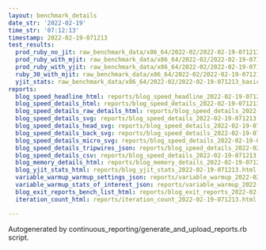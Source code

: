```yaml
---
layout: benchmark_details
date_str: '2022-02-19'
time_str: '07:12:13'
timestamp: 2022-02-19-071213
test_results:
  prod_ruby_no_jit: raw_benchmark_data/x86_64/2022-02/2022-02-19-071213_basic_benchmark_prod_ruby_no_jit.json
  prod_ruby_with_mjit: raw_benchmark_data/x86_64/2022-02/2022-02-19-071213_basic_benchmark_prod_ruby_with_mjit.json
  prod_ruby_with_yjit: raw_benchmark_data/x86_64/2022-02/2022-02-19-071213_basic_benchmark_prod_ruby_with_yjit.json
  ruby_30_with_mjit: raw_benchmark_data/x86_64/2022-02/2022-02-19-071213_basic_benchmark_ruby_30_with_mjit.json
  yjit_stats: raw_benchmark_data/x86_64/2022-02/2022-02-19-071213_basic_benchmark_yjit_stats.json
reports:
  blog_speed_headline_html: reports/blog_speed_headline_2022-02-19-071213.html
  blog_speed_details_html: reports/blog_speed_details_2022-02-19-071213.html
  blog_speed_details_raw_details_html: reports/blog_speed_details_2022-02-19-071213.raw_details.html
  blog_speed_details_svg: reports/blog_speed_details_2022-02-19-071213.svg
  blog_speed_details_head_svg: reports/blog_speed_details_2022-02-19-071213.head.svg
  blog_speed_details_back_svg: reports/blog_speed_details_2022-02-19-071213.back.svg
  blog_speed_details_micro_svg: reports/blog_speed_details_2022-02-19-071213.micro.svg
  blog_speed_details_tripwires_json: reports/blog_speed_details_2022-02-19-071213.tripwires.json
  blog_speed_details_csv: reports/blog_speed_details_2022-02-19-071213.csv
  blog_memory_details_html: reports/blog_memory_details_2022-02-19-071213.html
  blog_yjit_stats_html: reports/blog_yjit_stats_2022-02-19-071213.html
  variable_warmup_warmup_settings_json: reports/variable_warmup_2022-02-19-071213.warmup_settings.json
  variable_warmup_stats_of_interest_json: reports/variable_warmup_2022-02-19-071213.stats_of_interest.json
  blog_exit_reports_bench_list_html: reports/blog_exit_reports_2022-02-19-071213.bench_list.html
  iteration_count_html: reports/iteration_count_2022-02-19-071213.html

---
```

Autogenerated by continuous_reporting/generate_and_upload_reports.rb script.
